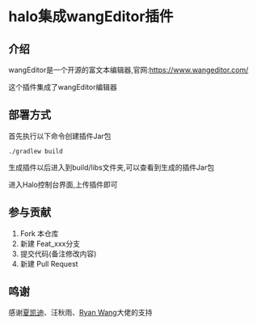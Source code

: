 # halo集成wangEditor插件

## 介绍

wangEditor是一个开源的富文本编辑器,官网:https://www.wangeditor.com/

这个插件集成了wangEditor编辑器

## 部署方式

首先执行以下命令创建插件Jar包

```shell
./gradlew build
```

生成插件以后进入到build/libs文件夹,可以查看到生成的插件Jar包

进入Halo控制台界面,上传插件即可

## 参与贡献

1. Fork 本仓库
2. 新建 Feat_xxx分支
3. 提交代码(备注修改内容)
4. 新建 Pull Request

## 鸣谢

感谢[夏凯迪](https://gitee.com/xia-kaidi)、汪秋雨、[Ryan Wang](https://github.com/ruibaby)大佬的支持